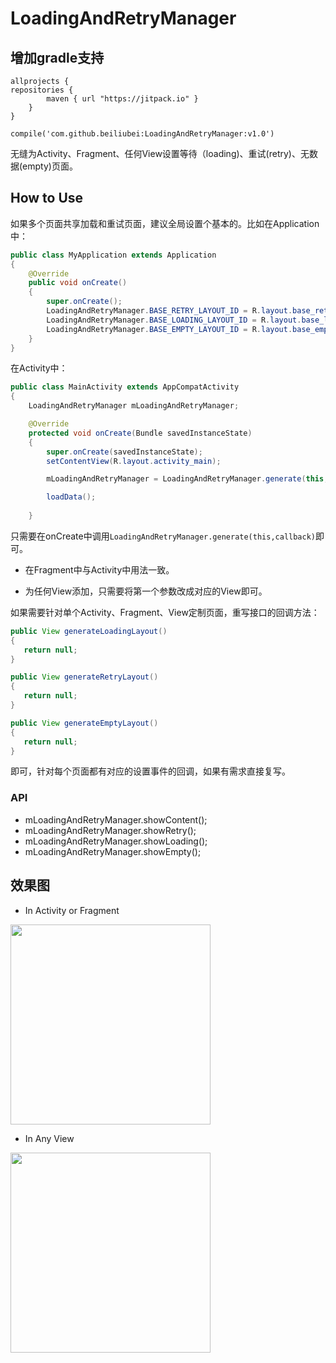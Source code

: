 # LoadingAndRetryManager

## 增加gradle支持
	allprojects {
    repositories {
        	maven { url "https://jitpack.io" }
    	}
	}
	
	compile('com.github.beiliubei:LoadingAndRetryManager:v1.0')


无缝为Activity、Fragment、任何View设置等待（loading)、重试(retry)、无数据(empty)页面。


## How to Use

如果多个页面共享加载和重试页面，建议全局设置个基本的。比如在Application中：

```java
public class MyApplication extends Application
{
    @Override
    public void onCreate()
    {
        super.onCreate();
        LoadingAndRetryManager.BASE_RETRY_LAYOUT_ID = R.layout.base_retry;
        LoadingAndRetryManager.BASE_LOADING_LAYOUT_ID = R.layout.base_loading;
        LoadingAndRetryManager.BASE_EMPTY_LAYOUT_ID = R.layout.base_empty;
    }
}
```

在Activity中：

```java
public class MainActivity extends AppCompatActivity
{
    LoadingAndRetryManager mLoadingAndRetryManager;

    @Override
    protected void onCreate(Bundle savedInstanceState)
    {
        super.onCreate(savedInstanceState);
        setContentView(R.layout.activity_main);

        mLoadingAndRetryManager = LoadingAndRetryManager.generate(this, listener);

        loadData();
        
    }
```

只需要在onCreate中调用`LoadingAndRetryManager.generate(this,callback)`即可。

* 在Fragment中与Activity中用法一致。

* 为任何View添加，只需要将第一个参数改成对应的View即可。


如果需要针对单个Activity、Fragment、View定制页面，重写接口的回调方法：

```java
public View generateLoadingLayout()
{
   return null;
}

public View generateRetryLayout()
{
   return null;
}

public View generateEmptyLayout()
{
   return null;
}
```
即可，针对每个页面都有对应的设置事件的回调，如果有需求直接复写。

### API

* mLoadingAndRetryManager.showContent();
* mLoadingAndRetryManager.showRetry();
* mLoadingAndRetryManager.showLoading();
* mLoadingAndRetryManager.showEmpty();

## 效果图

* In Activity or Fragment 

<img src="loadingandtry.gif" width="320px"/>

* In Any View

<img src="anyview.gif" width="320px"/>



